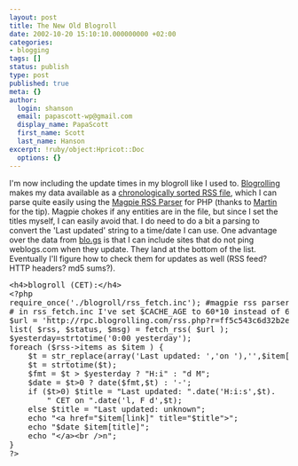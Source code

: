```yaml
---
layout: post
title: The New Old Blogroll
date: 2002-10-20 15:10:10.000000000 +02:00
categories:
- blogging
tags: []
status: publish
type: post
published: true
meta: {}
author:
  login: shanson
  email: papascott-wp@gmail.com
  display_name: PapaScott
  first_name: Scott
  last_name: Hanson
excerpt: !ruby/object:Hpricot::Doc
  options: {}
---
```

<p>I'm now including the update times in my blogroll like I used to. <a href="http://www.blogrolling.com/">Blogrolling</a> makes my data available as a <a href="http://rpc.blogrolling.com/rss.php?r=ff5c543c6d32b2efee7f40bbb537da2d">chronologically sorted RSS file</a>, which I can parse quite easily using the <a href="http://magpierss.sourceforge.net/">Magpie RSS Parser</a> for PHP (thanks to <a href="http://traumwind.tierpfad.de/blog/">Martin</a> for the tip). Magpie chokes if any entities are in the file, but since I set the titles myself, I can easily avoid that. I do need to do a bit a parsing to convert the 'Last updated' string to a time/date I can use. One advantage over the data from <a href="http://www.blo.gs/">blo.gs</a> is that I can include sites that do not ping weblogs.com when they update. They land at the bottom of the list. Eventually I'll figure how to check them for updates as well (RSS feed? HTTP headers? md5 sums?).</p>
<pre>&lt;h4>blogroll (CET):&lt;/h4>
&lt;?php
require_once('./blogroll/rss_fetch.inc'); #magpie rss parser
# in rss_fetch.inc I've set $CACHE_AGE to 60*10 instead of 60*60
$url = 'http://rpc.blogrolling.com/rss.php?r=ff5c543c6d32b2efee7f40bbb537da2d';
list( $rss, $status, $msg) = fetch_rss( $url );
$yesterday=strtotime('0:00 yesterday');
foreach ($rss->items as $item ) {
    $t = str_replace(array('Last updated: ','on '),'',$item[description]);
    $t = strtotime($t);
    $fmt = $t > $yesterday ? "H:i" : "d M";
    $date = $t>0 ? date($fmt,$t) : '-';
    if ($t>0) $title = "Last updated: ".date('H:i:s',$t).
        " CET on ".date('l, F d',$t);
    else $title = "Last updated: unknown";
    echo "&lt;a href="$item[link]" title="$title">";
    echo "$date $item[title]";
    echo "&lt;/a>&lt;br />n";
}
?></pre>
